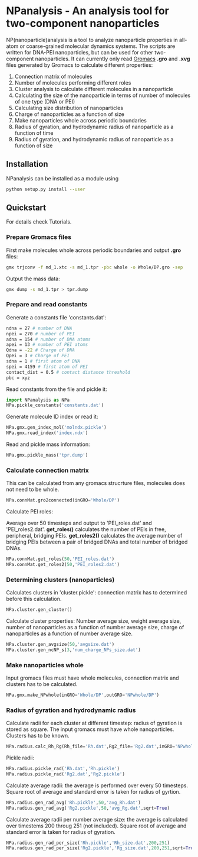 # NPanalysis - An analysis tool for two-component nanoparticles

NP(nanoparticle)analysis is a tool to analyze nanoparticle properties in all-atom or coarse-grained molecular dynamics systems. The scripts are written for DNA-PEI nanoparticles, but can be used for other two-component nanoparticles. It can currently only read [Gromacs](https://manual.gromacs.org/archive/5.0.4/online/gro.html) **.gro** and **.xvg** files generated by Gromacs to calculate different properties:

1. Connection matrix of molecules
2. Number of molecules performing different roles
3. Cluster analysis to calculate different molecules in a nanoparticle
4. Calculating the size of the nanoparticle in terms of number of molecules of one type (DNA or PEI)
5. Calculating size distribution of nanoparticles
6. Charge of nanoparticles as a function of size
7. Make nanoparticles whole across periodic boundaries
7. Radius of gyration, and hydrodynamic radius of nanoparticle as a function of time
8. Radius of gyration, and hydrodynamic radius of nanoparticle as a function of size

## Installation

NPanalysis can be installed as a module using
 
```bash
python setup.py install --user
```

## Quickstart

For details check Tutorials.

### Prepare Gromacs files

First make molecules whole across periodic boundaries and output **.gro** files:

```bash
gmx trjconv -f md_1.xtc -s md_1.tpr -pbc whole -o Whole/DP.gro -sep
```

Output the mass data:

```bash
gmx dump -s md_1.tpr > tpr.dump
```

### Prepare and read constants

Generate a constants file 'constants.dat':

```bash
ndna = 27 # number of DNA 
npei = 270 # number of PEI
adna = 154 # number of DNA atoms
apei = 13 # number of PEI atoms
Qdna = -22 # Charge of DNA
Qpei = 3 # Charge of PEI
sdna = 1 # first atom of DNA
spei = 4159 # first atom of PEI
contact_dist = 0.5 # contact distance threshold
pbc = xyz

```

Read constants from the file and pickle it:

```python
import NPanalysis as NPa
NPa.pickle_constants('constants.dat')
```

Generate molecule ID index or read it:
```python
NPa.gmx.gen_index_mol('molndx.pickle')
NPa.gmx.read_index('index.ndx')
```
Read and pickle mass information:

```python
NPa.gmx.pickle_mass('tpr.dump')
```

### Calculate connection matrix

This can be calculated from any gromacs strucrture files, molecules does not need to be whole.

```python
NPa.connMat.gro2connected(inGRO='Whole/DP')
```
Calculate PEI roles:

Average over 50 timesteps and output to 'PEI\_roles.dat' and 'PEI\_roles2.dat'. **get\_roles()** calculates the number of PEIs in free, peripheral, bridging PEIs. **get\_roles2()** calculates the average number of bridging PEIs between a pair of bridged DNAs and total number of bridged DNAs.

```python
NPa.connMat.get_roles(50,'PEI_roles.dat')
NPa.connMat.get_roles2(50,'PEI_roles2.dat')
```

### Determining clusters (nanoparticles)

Calculates clusters in 'cluster.pickle': connection matrix has to determined before this calculation.

```python
NPa.cluster.gen_cluster()
```

Calculate cluster properties: Number average size, weight average size, number of nanoparticles as a function of number average size, charge of nanoparticles as a function of number average size. 

```python
NPa.cluster.gen_avgsize(50,'avgsize.dat')
NPa.cluster.gen_ncNP_s(3,'num_charge_NPs_size.dat')
```

### Make nanoparticles whole

Input gromacs files must have whole molecules, connection matrix and clusters has to be calculated.
```python
NPa.gmx.make_NPwhole(inGRO='Whole/DP',outGRO='NPwhole/DP')
```

### Radius of gyration and hydrodynamic radius

Calculate radii for each cluster at different timestep: radius of gyration is stored as square. The input gromacs must have whole nanoparticles. Clusters has to be known.

```python
NPa.radius.calc_Rh_Rg(Rh_file='Rh.dat',Rg2_file='Rg2.dat',inGRO='NPwhole/DP')
```

Pickle radii:
```python
NPa.radius.pickle_rad('Rh.dat','Rh.pickle')
NPa.radius.pickle_rad('Rg2.dat','Rg2.pickle')
```

Calculate average radii: the average is performed over every 50 timesteps. Square root of average and standard error is taken for radius of gyrtion. 

```python
NPa.radius.gen_rad_avg('Rh.pickle',50,'avg_Rh.dat')
NPa.radius.gen_rad_avg('Rg2.pickle',50,'avg_Rg.dat',sqrt=True)
```

Calculate average radii per number average size: the average is calculated over timestems 200 throug 251 (not included). Square root of average and standard error is taken for radius of gyration.

```python
NPa.radius.gen_rad_per_size('Rh.pickle','Rh_size.dat',200,251)
NPa.radius.gen_rad_per_size('Rg2.pickle','Rg_size.dat',200,251,sqrt=True)
``` 
